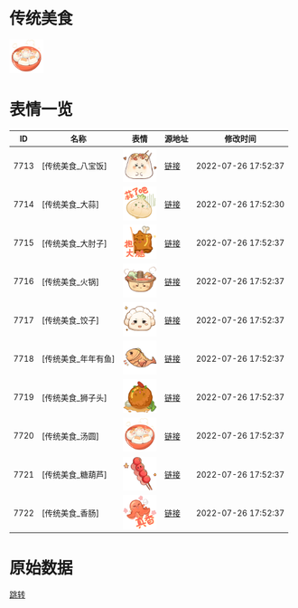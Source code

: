 # 传统美食

<img src="./cover.png" height="60" alt="cover" />

# 表情一览

|ID|名称|表情|源地址|修改时间|
|----|----|----|----|----|
|7713|[传统美食_八宝饭]|<img src="./pic/007713_%5B传统美食_八宝饭%5D.png" height="60" alt="八宝饭"/>|[链接](http://i0.hdslb.com/bfs/emote/eb87118d7c9cb42c060f52fb61c630a586a431a7.png)|2022-07-26 17:52:37|
|7714|[传统美食_大蒜]|<img src="./pic/007714_%5B传统美食_大蒜%5D.png" height="60" alt="大蒜"/>|[链接](http://i0.hdslb.com/bfs/emote/9df61cf211f1de0ffd3f420bf10db7989f2871a4.png)|2022-07-26 17:52:30|
|7715|[传统美食_大肘子]|<img src="./pic/007715_%5B传统美食_大肘子%5D.png" height="60" alt="大肘子"/>|[链接](http://i0.hdslb.com/bfs/emote/33c7a63261ef319d440fe98f459e48ec4a829011.png)|2022-07-26 17:52:37|
|7716|[传统美食_火锅]|<img src="./pic/007716_%5B传统美食_火锅%5D.png" height="60" alt="火锅"/>|[链接](http://i0.hdslb.com/bfs/emote/9b16b52bd987aa87d1c847887099df62e078829b.png)|2022-07-26 17:52:37|
|7717|[传统美食_饺子]|<img src="./pic/007717_%5B传统美食_饺子%5D.png" height="60" alt="饺子"/>|[链接](http://i0.hdslb.com/bfs/emote/dcfa2d8406c799050cebacb68744ae7fd3f744c9.png)|2022-07-26 17:52:37|
|7718|[传统美食_年年有鱼]|<img src="./pic/007718_%5B传统美食_年年有鱼%5D.png" height="60" alt="年年有鱼"/>|[链接](http://i0.hdslb.com/bfs/emote/a61653aeb998fa5ec793b1eebac7a33cdf6a66a1.png)|2022-07-26 17:52:37|
|7719|[传统美食_狮子头]|<img src="./pic/007719_%5B传统美食_狮子头%5D.png" height="60" alt="狮子头"/>|[链接](http://i0.hdslb.com/bfs/emote/e9bdf8300275be6d1aa22f80999dea825eb6dafa.png)|2022-07-26 17:52:37|
|7720|[传统美食_汤圆]|<img src="./pic/007720_%5B传统美食_汤圆%5D.png" height="60" alt="汤圆"/>|[链接](http://i0.hdslb.com/bfs/emote/3504558c81a77272668563cce37a9bcc992d7c07.png)|2022-07-26 17:52:37|
|7721|[传统美食_糖葫芦]|<img src="./pic/007721_%5B传统美食_糖葫芦%5D.png" height="60" alt="糖葫芦"/>|[链接](http://i0.hdslb.com/bfs/emote/972b378610b858016883ac63e0adfc88dbed4bd0.png)|2022-07-26 17:52:37|
|7722|[传统美食_香肠]|<img src="./pic/007722_%5B传统美食_香肠%5D.png" height="60" alt="香肠"/>|[链接](http://i0.hdslb.com/bfs/emote/4bad6625c37152d89415ef17f6f90a682953e48f.png)|2022-07-26 17:52:37|

# 原始数据

[跳转](./raw.json)

